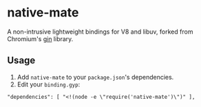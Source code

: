 # native-mate

A non-intrusive lightweight bindings for V8 and libuv, forked from Chromium's
[gin](https://code.google.com/p/chromium/codesearch#chromium/src/gin/README)
library.

## Usage

1. Add `native-mate` to your `package.json`'s dependencies.
2. Edit your `binding.gyp`:
  ```gyp
  "dependencies": [ "<!(node -e \"require('native-mate')\")" ],
  ```
